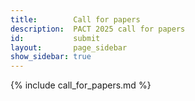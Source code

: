 ```yaml
---
title:        Call for papers
description:  PACT 2025 call for papers
id:           submit
layout:       page_sidebar
show_sidebar: true
---
```


{% include call_for_papers.md %}
